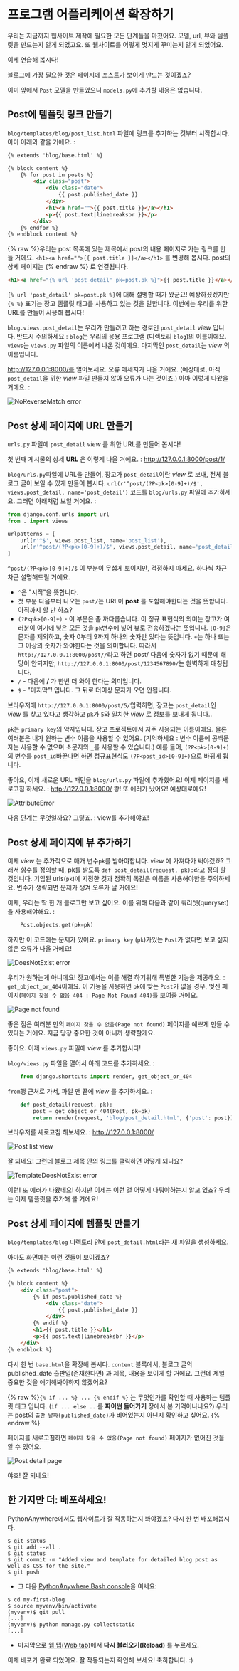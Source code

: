 # 프로그램 어플리케이션 확장하기

우리는 지금까지 웹사이트 제작에 필요한 모든 단계들을 마쳤어요. 모델, url, 뷰와 템플릿을 만드는지 알게 되었고요. 또 웹사이트를 어떻게 멋지게 꾸미는지 알게 되었어요.

이제 연습해 봅시다!

블로그에 가장 필요한 것은 페이지에 포스트가 보이게 만드는 것이겠죠?

이미 앞에서 `Post` 모델을 만들었으니 `models.py`에 추가할 내용은 없습니다.

## Post에 템플릿 링크 만들기

`blog/templates/blog/post_list.html` 파일에 링크를 추가하는 것부터 시작합시다. 아마 아래와 같을 거에요. :

```html
{% extends 'blog/base.html' %}

{% block content %}
    {% for post in posts %}
        <div class="post">
            <div class="date">
                {{ post.published_date }}
            </div>
            <h1><a href="">{{ post.title }}</a></h1>
            <p>{{ post.text|linebreaksbr }}</p>
        </div>
    {% endfor %}
{% endblock content %}
```

{% raw %}우리는 post 목록에 있는 제목에서 post의 내용 페이지로 가는 링크를 만들 거에요. `<h1><a href="">{{ post.title }}</a></h1>` 를 변경해 봅시다. post의 상세 페이지는 {% endraw %} 로 연결됩니다.

```html
<h1><a href="{% url 'post_detail' pk=post.pk %}">{{ post.title }}</a></h1>
```

`{% url 'post_detail' pk=post.pk %}`에 대해 설명할 때가 왔군요! 예상하셨겠지만 `{% %}` 표기는 장고 템플릿 태그를 사용하고 있는 것을 말합니다. 이번에는 우리를 위한 URL를 만들어 사용해 봅시다!

`blog.views.post_detail`는 우리가 만들려고 하는 경로인 `post_detail` *view* 입니다. 반드시 주의하세요 : `blog`는 우리의 응용 프로그램 (디렉토리 `blog`)의 이름이에요. `views`는 `views.py` 파일의 이름에서 나온 것이에요. 마지막인 `post_detail`는 *view* 의 이름입니다.

http://127.0.0.1:8000/를 열어보세요. 오류 메세지가 나올 거에요. (예상대로, 아직 `post_detail`을 위한 *view* 파일 만들지 않아 오류가 나는 것이죠.) 아마 이렇게 나왔을 거에요. :

![NoReverseMatch error][1]

 [1]: images/no_reverse_match2.png

## Post 상세 페이지에 URL 만들기

`urls.py` 파일에 `post_detail` *view* 를 위한 URL를 만들어 봅시다!

첫 번째 게시물의 상세 **URL** 은 이렇게 나올 거에요. : http://127.0.0.1:8000/post/1/

`blog/urls.py`파일에 URL을 만들어, 장고가 `post_detail`이란 *view* 로 보내, 전체 블로그 글이 보일 수 있게 만들어 봅시다. `url(r'^post/(?P<pk>[0-9]+)/$', views.post_detail, name='post_detail')` 코드를 `blog/urls.py` 파일에 추가하세요. 그러면 아래처럼 보일 거에요. :

```python
from django.conf.urls import url
from . import views

urlpatterns = [
    url(r'^$', views.post_list, name='post_list'),
    url(r'^post/(?P<pk>[0-9]+)/$', views.post_detail, name='post_detail'),
]
```

`^post/(?P<pk>[0-9]+)/$` 이 부분이 무섭게 보이지만, 걱정하지 마세요. 하나씩 차근차근 설명해드릴 거에요.
 - `^`은 "시작"을 뜻합니다.
 - 첫 부분 다음부터 나오는 `post/`는 URL이 __post__ 를 포함해야한다는 것을 뜻합니다. 아직까지 할 만 하죠?
 - `(?P<pk>[0-9]+)` - 이 부분은 좀 까다롭습니다. 이 정규 표현식의 의미는 장고가 여러분이 여기에 넣은 모든 것을 `pk`변수에 넣어 뷰로 전송하겠다는 뜻입니다. `[0-9]`은 문자를 제외하고, 숫자 0부터 9까지 하나의 숫자만 있다는 뜻입니다. `+`는 하나 또는 그 이상의 숫자가 와야한다는 것을 의미합니다. 따라서 `http://127.0.0.1:8000/post//`라고 하면 post/ 다음에 숫자가 없기 때문에 해당이 안되지만, `http://127.0.0.1:8000/post/1234567890/`는 완벽하게 매칭됩니다.
 - `/` - 다음에 __/__ 가 한번 더 와야 한다는 의미입니다.
 - `$` - "마지막"! 입니다. 그 뒤로 더이상 문자가 오면 안됩니다.

브라우저에 `http://127.0.0.1:8000/post/5/`입력하면, 장고는 `post_detail`인 *view* 를 찾고 있다고 생각하고 `pk`가 `5`와 일치한 *view* 로 정보를 보내게 됩니다..

`pk`는 `primary key`의 약자입니다. 장고 프로젝트에서 자주 사용되는 이름이에요. 물론 여러분은 내가 원하는 변수 이름을 사용할 수 있어요. (기억하세요 : 변수 이름에 공백문자는 사용할 수 없으며 소문자와 `_`를 사용할 수 있습니다.) 예를 들어, `(?P<pk>[0-9]+)`의 변수를 `post_id`바꾼다면 하면 정규표현식도 `(?P<post_id>[0-9]+)`으로 바뀌게 됩니다.

좋아요, 이제 새로운 URL 패턴을 `blog/urls.py` 파일에 추가했어요! 이제 페이지를 새로고침 하세요. : http://127.0.0.1:8000/ 쾅! 또 에러가 났어요! 예상대로에요!

![AttributeError][2]

다음 단계는 무엇일까요? 그렇죠. : view를 추가해야죠!

## Post 상세 페이지에 뷰 추가하기

이제 *view* 는 추가적으로 매개 변수`pk`를 받아야합니다. *view* 에 가져다가 써야겠죠? 그래서 함수를 정의할 때, pk를 받도록 `def post_detail(request, pk):`라고 정의 할 것입니다. 기입된 urls(`pk`)에 지정한 것과 정확히 똑같은 이름을 사용해야함을 주의하세요. 변수가 생략되면 문제가 생겨 오류가 날 거에요!

이제, 우리는 딱 한 개 블로그만 보고 싶어요. 이를 위해 다음과 같이 쿼리셋(queryset)을 사용해야해요. :

```python
    Post.objects.get(pk=pk)
```

하지만 이 코드에는 문제가 있어요. `primary key` (`pk`)가있는 `Post`가 없다면 보고 싶지 않은 오류가 나올 거에요!

![DoesNotExist error][3]

우리가 원하는게 아니에요! 장고에서는 이를 해결 하기위해 특별한 기능을 제공해요. : `get_object_or_404`이에요. 이 기능을 사용하면 `pk`에 맞는 `Post`가 없을 경우, 멋진 페이지(`페이지 찾을 수 없음 404 : Page Not Found 404)`를 보여줄 거에요.

![Page not found][4]

좋은 점은 여러분 만의 `페이지 찾을 수 없음(Page not found)` 페이지를 예쁘게 만들 수 있다는 거에요. 지금 당장 중요한 것이 아니까 생략할게요.

좋아요. 이제 `views.py` 파일에 *view* 를 추가합시다!

`blog/views.py` 파일을 열어서 아래 코드를 추가하세요. :

```python
    from django.shortcuts import render, get_object_or_404
```

`from`행 근처로 가서, 파일 맨 끝에 *view* 를 추가하세요. :

```python
    def post_detail(request, pk):
        post = get_object_or_404(Post, pk=pk)
        return render(request, 'blog/post_detail.html', {'post': post})
```

브라우저를 새로고침 해보세요. : http://127.0.0.1:8000/

![Post list view][5]

잘 되네요! 그런데 블로그 제목 안의 링크를 클릭하면 어떻게 되나요?

![TemplateDoesNotExist error][6]

이런! 또 에러가 나왔네요! 하지만 이제는 이런 걸 어떻게 다뤄야하는지 알고 있죠? 우리는 이제 템플릿을 추가해 볼 거에요!

## Post 상세 페이지에 템플릿 만들기

`blog/templates/blog` 디렉토리 안에 `post_detail.html`라는 새 파일을 생성하세요.

아마도 화면에는 이런 것들이 보이겠죠?

```html
{% extends 'blog/base.html' %}

{% block content %}
    <div class="post">
        {% if post.published_date %}
            <div class="date">
                {{ post.published_date }}
            </div>
        {% endif %}
        <h1>{{ post.title }}</h1>
        <p>{{ post.text|linebreaksbr }}</p>
    </div>
{% endblock %}
```

다시 한 번 `base.html`을 확장해 봅시다. `content` 블록에서, 블로그 글의 published_date 출판일(존재한다면) 과 제목, 내용을 보이게 할 거에요. 그런데 제일 중요한 것을 얘기해봐야하지 않겠어요?

{% raw %}`{% if ... %} ... {% endif %}` 는 무엇인가를 확인할 때 사용하는 템플릿 태그 입니다. (`if ... else ..` 를 __파이썬 들어가기__ 장에서 본 기억이나나요?) 우리는 post의 `출판 날짜(published_date)`가 비어있는지 아닌지 확인하고 싶어요. {% endraw %}

페이지를 새로고침하면 `페이지 찾을 수 없음(Page not found)` 페이지가 없어진 것을 알 수 있어요.

![Post detail page][7]

야호! 잘 되네요!

## 한 가지만 더: 배포하세요!

PythonAnywhere에서도 웹사이트가 잘 작동하는지 봐야겠죠? 다시 한 번 배포해봅시다.

```
$ git status
$ git add --all .
$ git status
$ git commit -m "Added view and template for detailed blog post as well as CSS for the site."
$ git push
```

* 그 다음 [PythonAnywhere Bash console][8]을 여세요:

```
$ cd my-first-blog
$ source myvenv/bin/activate
(myvenv)$ git pull
[...]
(myvenv)$ python manage.py collectstatic
[...]
```

* 마지막으로 [웹 탭(Web tab)][9]에서 **다시 불러오기(Reload)** 를 누르세요.

이제 배포가 완료 되었어요. 잘 작동되는지 확인해 보세요! 축하합니다. :)

 [2]: images/attribute_error2.png
 [3]: images/does_not_exist2.png
 [4]: images/404_2.png
 [5]: images/post_list2.png
 [6]: images/template_does_not_exist2.png
 [7]: images/post_detail2.png
 [8]: https://www.pythonanywhere.com/consoles/
 [9]: https://www.pythonanywhere.com/web_app_setup/
